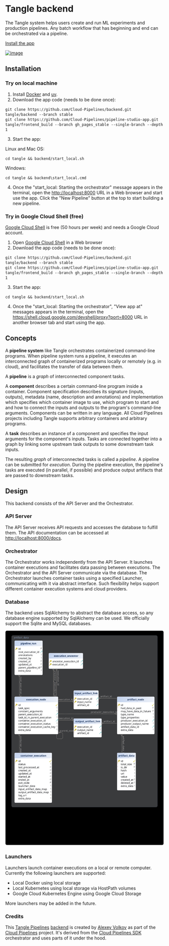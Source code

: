 # Tangle backend

The Tangle system helps users create and run ML experiments and production pipelines.
Any batch workflow that has beginning and end can be orchestrated via a pipeline.

[Install the app](#installation)

[![image](https://github.com/user-attachments/assets/0ce7ccc0-dad7-4f6a-8677-f2adcd83f558)](https://cloud-pipelines.net/pipeline-studio-app)

## Installation

### Try on local machine

1. Install [Docker](https://www.docker.com/get-started/) and [uv](https://docs.astral.sh/uv/getting-started/installation/).
2. Download the app code (needs to be done once):

```shell
git clone https://github.com/Cloud-Pipelines/backend.git tangle/backend --branch stable
git clone https://github.com/Cloud-Pipelines/pipeline-studio-app.git tangle/frontend_build --branch gh_pages_stable --single-branch --depth 1
```

3. Start the app:

Linux and Mac OS:

```shell
cd tangle && backend/start_local.sh
```

Windows:

```shell
cd tangle && backend\start_local.cmd
```

4. Once the "start_local: Starting the orchestrator" message appears in the terminal, open the [http://localhost:8000](http://localhost:8000) URL in a Web browser and start use the app.
Click the "New Pipeline" button at the top to start building a new pipeline.

### Try in Google Cloud Shell (free)

[Google Cloud Shell](https://cloud.google.com/shell/) is free (50 hours per week) and needs a Google Cloud account.

1. Open [Google Cloud Shell](https://shell.cloud.google.com/?show=terminal) in a Web browser
2. Download the app code (needs to be done once):

```shell
git clone https://github.com/Cloud-Pipelines/backend.git tangle/backend --branch stable
git clone https://github.com/Cloud-Pipelines/pipeline-studio-app.git tangle/frontend_build --branch gh_pages_stable --single-branch --depth 1
```

3. Start the app:

```shell
cd tangle && backend/start_local.sh
```

4. Once the "start_local: Starting the orchestrator", "View app at" messages appears in the terminal, open the <https://shell.cloud.google.com/devshell/proxy?port=8000> URL in another browser tab and start using the app.

## Concepts

A **pipeline system** like Tangle orchestrates containerized command-line programs.
When pipeline system runs a pipeline, it executes an interconnected graph of containerized programs locally or remotely (e.g. in cloud), and facilitates the transfer of data between them.

A **pipeline** is a *graph* of interconnected component tasks.

A **component** describes a certain command-line program inside a container. Component specification describes its signature (inputs, outputs), metadata (name, description and annotations) and implementation which specifies which container image to use, which program to start and and how to connect the inputs and outputs to the program's command-line arguments.
Components can be written in any language. All Cloud Pipelines projects including Tangle supports arbitrary containers and arbitrary programs.

A **task** describes an instance of a component and specifies the input arguments for the component's inputs. Tasks are connected together into a graph by linking some upstream task outputs to some downstream task inputs.

The resulting *graph* of interconnected tasks is called a *pipeline*.
A pipeline can be submitted for *execution*. During the pipeline execution, the pipeline's tasks are executed (in parallel, if possible) and produce output artifacts that are passed to downstream tasks.

## Design

This backend consists of the API Server and the Orchestrator.

### API Server

The API Server receives API requests and accesses the database to fulfill them.
The API documentation can be accessed at [http://localhost:8000/docs](http://localhost:8000/docs).

### Orchestrator

The Orchestrator works independently from the API Server.
It launches container executions and facilitates data passing between executions.
The Orchestrator and the API Server communicate via the database.
The Orchestrator launches container tasks using a specified Launcher, communicating with it via abstract interface. Such flexibility helps support different container execution systems and cloud providers.

### Database

The backend uses SqlAlchemy to abstract the database access, so any database engine supported by SqlAlchemy can be used.
We officially support the Sqlite and MySQL databases.

![DB diagram](./docs/db_diagram.svg)

### Launchers

Launchers launch container executions on a local or remote computer.
Currently the following launchers are supported:

* Local Docker using local storage
* Local Kubernetes using local storage via HostPath volumes
* Google Cloud Kubernetes Engine using Google Cloud Storage

More launchers may be added in the future.

### Credits

This [Tangle Pipelines](https://github.com/Cloud-Pipelines/tangle) [backend](https://github.com/Cloud-Pipelines/backend) is created by [Alexey Volkov](https://github.com/Ark-kun) as part of the [Cloud Pipelines](https://github.com/Cloud-Pipelines) project. It's derived from the [Cloud Pipelines SDK](https://github.com/Cloud-Pipelines/sdk) orchestrator and uses parts of it under the hood.
